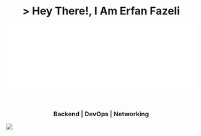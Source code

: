 <h1 align="center"> > Hey There!, I Am Erfan Fazeli </h1>

<p align="center">
  <img src="/github-metrics.svg" alt="Metrics" />
</p>
<br>
<h3 align="center"> Backend | DevOps | Networking </h3>




[![](https://visitcount.itsvg.in/api?id=Erfan-Fazeli&icon=2&color=1)](https://visitcount.itsvg.in)

<!-- Proudly created with GPRM ( https://gprm.itsvg.in ) -->

